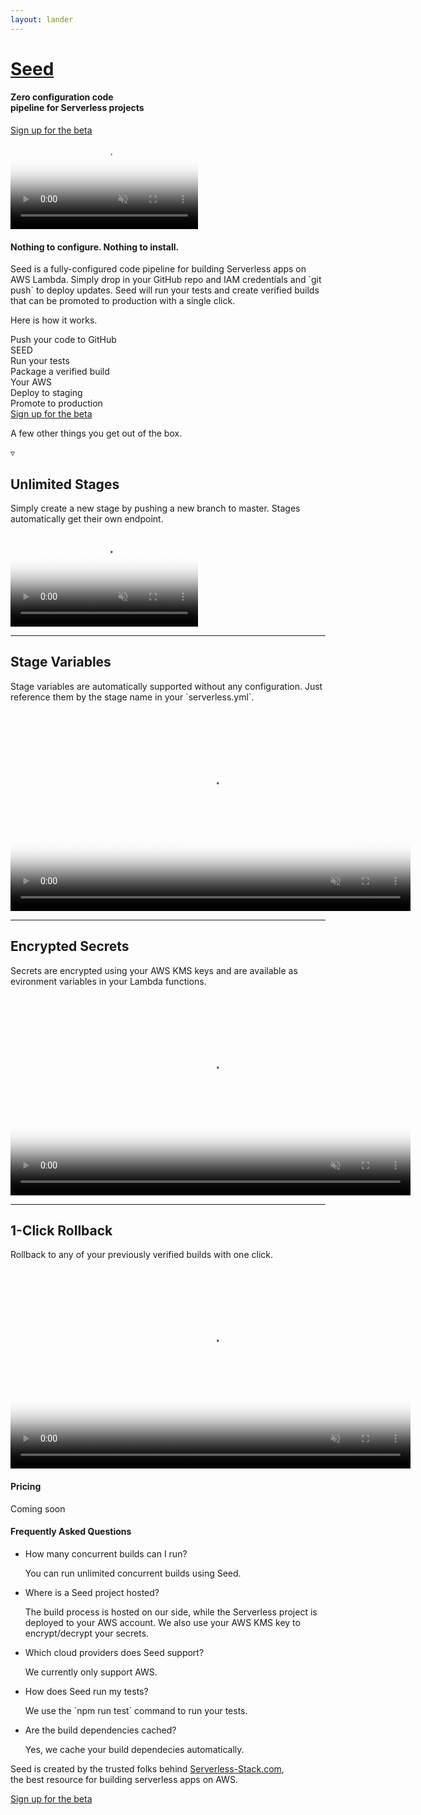 ```yaml
---
layout: lander
---
```


<div class="header">
  <h1><a href="/">Seed</a></h1>
  <h4>Zero configuration code<br /> pipeline for Serverless projects</h4>
  <a class="action" href="{{ site.console_url }}{{ site.beta_signup }}">Sign up for the beta</a>
</div>

<div class="hero">
  <div>
    <video
      loop
      muted
      preload
      playsinline
      webkit-playsinline
      poster="assets/hero-screen.png"
    >
      <source src="assets/hero.mp4" type="video/mp4">
    </video>
  </div>
</div>

<div class="pitch">
  <h4>Nothing to configure. Nothing to install.</h4>
  <p>Seed is a fully-configured code pipeline for building Serverless apps on AWS Lambda. Simply drop in your GitHub repo and IAM credentials and `git push` to deploy updates. Seed will run your tests and create verified builds that can be promoted to production with a single click.</p>
  <p>Here is how it works.</p>
</div>

<div class="flow">
  <div class="line"></div>

  <div class="section github">
    <div class="action">
      Push your code to GitHub
    </div>
    <div class="disc">
      <i class="fa fa-github"></i>
    </div>
  </div>

  <div class="divider">
    <div class="logo">SEED</div>
  </div>

  <div class="section tests">
    <div class="action">
      Run your tests
    </div>
    <div class="disc">
      <i class="fa fa-check-circle"></i>
    </div>
  </div>

  <div class="section package">
    <div class="action">
      Package a verified build
    </div>
    <div class="disc">
      <i class="fa fa-cogs"></i>
    </div>
  </div>

  <div class="divider">
    <div>Your AWS</div>
  </div>

  <div class="section dev">
    <div class="action">
      Deploy to staging
    </div>
    <div class="disc">
      <i class="fa fa-paper-plane-o"></i>
    </div>
  </div>

  <div class="section production">
    <div class="action">
      Promote to production
    </div>
    <div class="disc">
      <i class="fa fa-paper-plane"></i>
    </div>
  </div>
</div>

<div class="features-intro">
  <a class="action" href="{{ site.console_url }}{{ site.beta_signup }}">Sign up for the beta</a>
  <p>A few other things you get out of the box.</p>
  <div class="caret">&#9663;</div>
</div>

<div class="features">

  <div class="feature">
    <h2>Unlimited Stages</h2>
    <p>Simply create a new stage by pushing a new branch to master. Stages automatically get their own endpoint.</p>
    <div class="video">
      <video
        loop
        muted
        preload
        playsinline
        webkit-playsinline
        poster="assets/stages-screen.png"
      >
        <source src="assets/stages.mp4" type="video/mp4">
      </video>
    </div>
  </div>

  <hr />

  <div class="feature">
    <h2>Stage Variables</h2>
    <p>Stage variables are automatically supported without any configuration. Just reference them by the stage name in your `serverless.yml`.</p>
    <div class="video">
    <video
      loop
      muted
      preload
      width="640"
      playsinline
      webkit-playsinline
      poster="assets/envs-screen.png"
    >
        <source src="assets/envs.mp4" type="video/mp4">
      </video>
    </div>
  </div>

  <hr />

  <div class="feature">
    <h2>Encrypted Secrets</h2>
    <p>Secrets are encrypted using your AWS KMS keys and are available as evironment variables in your Lambda functions.</p>
    <div class="video">
    <video
      loop
      muted
      preload
      width="640"
      playsinline
      webkit-playsinline
      poster="assets/secrets-screen.png"
    >
        <source src="assets/secrets.mp4" type="video/mp4">
      </video>
    </div>
  </div>

  <hr />

  <div class="feature">
    <h2>1-Click Rollback</h2>
    <p>Rollback to any of your previously verified builds with one click.</p>
    <div class="video">
    <video
      loop
      muted
      preload
      width="640"
      playsinline
      webkit-playsinline
      poster="assets/rollback-screen.png"
    >
        <source src="assets/rollback.mp4" type="video/mp4">
      </video>
    </div>
  </div>

</div>

<div class="pricing">
  <h4>Pricing</h4>
  <div class="table">
    <span>Coming soon</span>
  </div>
</div>

<div class="faq">
  <h4>Frequently Asked Questions</h4>
  <ul>
    <li>
      <p>How many concurrent builds can I run?</p>
      <p>You can run unlimited concurrent builds using Seed.</p>
    </li>
    <li>
      <p>Where is a Seed project hosted?</p>
      <p>The build process is hosted on our side, while the Serverless project is deployed to your AWS account. We also use your AWS KMS key to encrypt/decrypt your secrets.</p>
    </li>
    <li>
      <p>Which cloud providers does Seed support?</p>
      <p>We currently only support AWS.</p>
    </li>
    <li>
      <p>How does Seed run my tests?</p>
      <p>We use the `npm run test` command to run your tests.</p>
    </li>
    <li>
      <p>Are the build dependencies cached?</p>
      <p>Yes, we cache your build dependecies automatically.</p>
    </li>
  </ul>
</div>

<div class="closing">
  <p><span class="logo">Seed</span> is created by the trusted folks behind <a target="_blank" href="http://serverless-stack.com">Serverless-Stack.com</a>,<br /> the best resource for building serverless apps on AWS.</p>
  <a class="action" href="{{ site.console_url }}{{ site.beta_signup }}">Sign up for the beta</a>
</div>
